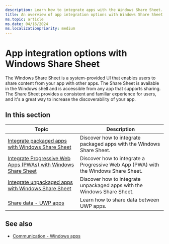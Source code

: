 ```yaml
---
description: Learn how to integrate apps with the Windows Share Sheet.
title: An overview of app integration options with Windows Share Sheet
ms.topic: article
ms.date: 04/16/2024
ms.localizationpriority: medium
---
```


# App integration options with Windows Share Sheet

The Windows Share Sheet is a system-provided UI that enables users to share content from your app with other apps. The Share Sheet is available in the Windows shell and is accessible from any app that supports sharing. The Share Sheet provides a consistent and familiar experience for users, and it's a great way to increase the discoverability of your app.

## In this section

| Topic | Description |
|--|--|
| [Integrate packaged apps with Windows Share Sheet](integrate-sharesheet-packaged.md) | Discover how to integrate packaged apps with the Windows Share Sheet. |
| [Integrate Progressive Web Apps (PWAs) with Windows Share Sheet](integrate-sharesheet-pwa.md) | Discover how to integrate a Progressive Web App (PWA) with the Windows Share Sheet. |
| [Integrate unpackaged apps with Windows Share Sheet](integrate-sharesheet-unpackaged.md) | Discover how to integrate unpackaged apps with the Windows Share Sheet. |
| [Share data - UWP apps](/windows/uwp/app-to-app/share-data) | Learn how to share data between UWP apps. |

## See also

- [Communication - Windows apps](/windows/apps/develop/communication)
